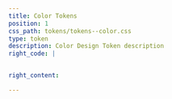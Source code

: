 ```yaml
---
title: Color Tokens
position: 1
css_path: tokens/tokens--color.css
type: token
description: Color Design Token description
right_code: |


right_content:  

---
```

